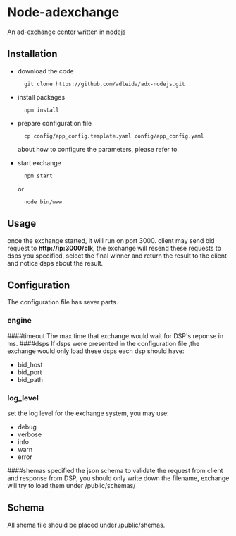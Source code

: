 Node-adexchange
===
An ad-exchange center written in nodejs
## Installation
* download the code
 
        git clone https://github.com/adleida/adx-nodejs.git

* install packages

        npm install
        
* prepare configuration file

        cp config/app_config.template.yaml config/app_config.yaml
    
    about how to configure the parameters, please refer to 
* start exchange

        npm start
    or
    
        node bin/www
        
## Usage

once the exchange started, it will run on port 3000. client may send bid request to **http://ip:3000/clk**, the exchange will resend these requests to dsps you specified, select the final winner and return the result to the client and notice dsps about the result.

## Configuration
The configuration file has sever parts.
### engine
####timeout
The max time that exchange would wait for DSP's reponse in ms.
####dsps
If dsps were presented in the configuration file ,the exchange would only load these dsps
each dsp should have:

* bid_host
* bid_port
* bid_path

### log_level
set the log level for the exchange system, you may use:

* debug
* verbose
* info
* warn
* error

####shemas
specified the json schema to validate the request from client and response from DSP, you should only write down the filename, exchange will try to load them under /public/schemas/

## Schema
All shema file should be placed under /public/shemas.
